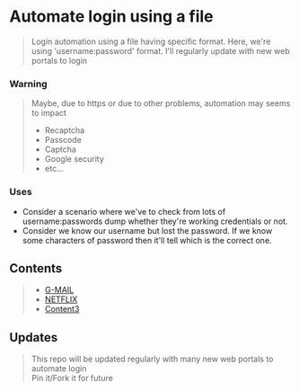 # Automate login using a file

> Login automation using a file having specific format. Here, we're using 'username:password' format.
> I'll regularly update with new web portals to login

### Warning
> Maybe, due to https or due to other problems, automation may seems to impact 
> - Recaptcha
> - Passcode
> - Captcha
> - Google security
> - etc...

### Uses

- Consider a scenario where we've to check from lots of username:passwords dump whether they're working credentials or not.
- Consider we know our username but lost the password. If we know some characters of password then it'll tell which is the correct one.

## Contents

> - [G-MAIL](https://github.com/nitin30kumar/login-automation-codes/blob/main/GMAIL/gmail_login.py)
> - [NETFLIX](github.com/nitin30kumar/login-automation-codes/blob/main/NETFLIX/netflix_login.py)
> - [Content3]()

## Updates

> This repo will be updated regularly with many new web portals to automate login  
> Pin it/Fork it for future 
